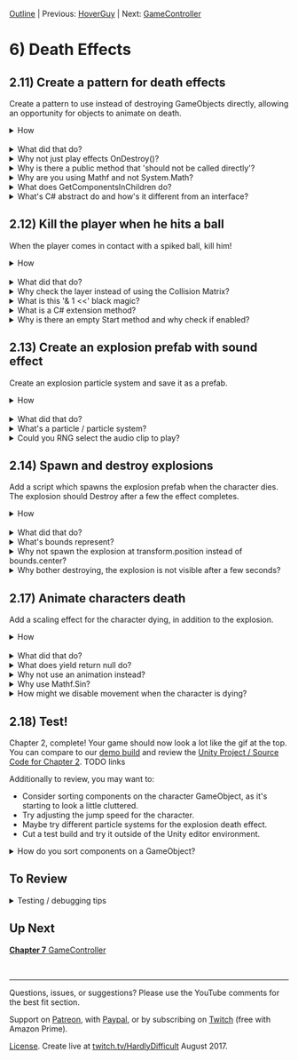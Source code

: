 [Outline](README.md) | Previous: [HoverGuy](C5.md) | Next: [GameController](C7.md)

# 6) Death Effects

## 2.11) Create a pattern for death effects

Create a pattern to use instead of destroying GameObjects directly, allowing an opportunity for objects to animate on death.

<details><summary>How</summary>

 - Create script Code/Components/Death/**DeathEffect**:

```csharp
using UnityEngine;

[RequireComponent(typeof(DeathEffectManager))]
public abstract class DeathEffect : MonoBehaviour
{
  public abstract float timeUntilObjectMayBeDestroyed
  { TODO change this to be the return param for play
    get;
  }

  public abstract void PlayDeathEffects();
}
```

 - Create script Code/Components/Death/**DeathEffectManager**:

```csharp
using UnityEngine;

public class DeathEffectManager : MonoBehaviour
{
  bool isInProcessOfDying;

  public static void PlayDeathEffectsThenDestroy(
    GameObject gameObject)
  {
    DeathEffectManager deathEffectManager
      = gameObject.GetComponent<DeathEffectManager>();

    if(deathEffectManager == null)
    {
      Destroy(gameObject);
      return;
    }

    deathEffectManager.PlayDeathEffectsThenDestroy();
  }

  void PlayDeathEffectsThenDestroy()
  {
    if(isInProcessOfDying)
    {
      return;
    }
    isInProcessOfDying = true;

    DeathEffect[] deathEffectList
      = gameObject.GetComponentsInChildren<DeathEffect>();

    float maxTimeUntilObjectMayBeDestroyed = 0;
    for(int i = 0; i < deathEffectList.Length; i++)
    {
      DeathEffect deathEffect = deathEffectList[i];
      maxTimeUntilObjectMayBeDestroyed = Mathf.Max(
        maxTimeUntilObjectMayBeDestroyed,
        deathEffect.timeUntilObjectMayBeDestroyed);

      deathEffect.PlayDeathEffects();
    }

    Destroy(gameObject, maxTimeUntilObjectMayBeDestroyed);
  }
}
```

<hr></details><br>
<details><summary>What did that do?</summary>

Nothing yet.

This is a pattern we will leverage a few times in this tutorial, starting with the next section.

When an entity dies in the game, we call DeathEffectManager.PlayDeathEffectsThenDestroy instead of the usual Unity Destroy method.

This allows us to defer the actual Destroy call, and to spawn an explosion or play an animation on the sprite as it dies.  Also it allows us to differentiate between a request to immediately destroy a GameObject (e.g. for a scene change) vs a death that should maybe animate and spawn an explosion.

<hr></details>
<details><summary>Why not just play effects OnDestroy()?</summary>

OnDestroy is called anytime the object is destroyed, but we only want the death effects to trigger in certain circumstances.  For example, when we quit back to the main menu, we do not want explosions spawning for character being destroyed while closing level 1.

This pattern was selected because:

 - It gives us easy control over when DeathEffects should be considered, vs promptly destroying the object.
 - It gracefully falls back to Destroy when there are no DeathEffects to play.
 - It allows for several separate DeathEffects to be combined, creating a new kind of effect.

As always, there are probably a thousand different ways you could achieve similar results.

<hr></details>
<details><summary>Why is there a public method that 'should not be called directly'?</summary>

PlayDeathEffects() in the DeathEffect class has a public method with a comment saying it 'should not be called directly'.  So why is it public?

In order to support multiple DeathEffects and to be able to fallback gracefully when an object does not have one, we always start effects by calling the public static method in DeathEffectManager, PlayDeathEffectsThenDestroy.

Since DeathEffectManager is a class of its own, we would not be able to call a private or protected method in DeathEffect.

'internal' could be an option to consider, but typically when working in Unity you are working in a single project - therefore internal is effectively the same as public.

You might also consider using nested classes.  For simplicity in the tutorial, we're not using nested classes as they can be a bit confusing.  If you are familiar with this topic, briefly you could make DeathEffectsManager a class nested inside DeathEffect and then make PlayDeathEffects() private, and the rest pretty much works the same.

<hr></details>
<details><summary>Why are you using Mathf and not System.Math?</summary>

Unity offers the UnityEngine.Mathf class to try and make some things a little easier.  Basically it's the same APIs which are offered from the standard System.Math class (which is also still available to use if you prefer).  The main difference is all of the APIs in Mathf are focused on the float data type, where the System.Math class often prefers double.  Most of the data you interact with in Unity is float.

<hr></details>

<details><summary>What does GetComponentsInChildren do?</summary>

GetComponent returns a reference to the component (or script) which is the type specified or inherits from the type specified.

GetComponents returns an array with every matching component.

GetComponentInChildren returns one match, from this GameObject or one of its child GameObjects.

GetComponentsInChildren returns an array with every matching component from this GameObject and all of its children (and their children).

<hr></details>

<details><summary>What's C# abstract do and how's it different from an interface?</summary>

In C#, abstract refers to a class which is incomplete and may not be instantiated directly.  In order to create an object, a sub class inherits from the abstract class and you can then instantiate the sub class.

The sub class has access to everything created in the parent class, similar to if you had copy pasted everything from the parent into the child.

```csharp
public abstract class MyParentClass
{
  public int points;
}

public class MySubClass : MyParentClass
{
  public void PrintPoints()
  {
    print(points);
  }
}
```

An abstract class may include an abstract method when the parent knows a method should exist, but not how it should be implemented.

```csharp
public abstract class MyParentClass
{
  public int points;

  public abstract void PrintPoints();
}

public class MySubClass : MyParentClass
{
  public override void PrintPoints()
  {
    print(points);
  }
}
```

This allows you to create an API that works with all sub classes of the parent.

```csharp
public void Print(MyParentClass a)
{
  a.PrintPoints();
}
```

Methods may also be virtual, meaning the parent has an implementation but the child my optionally extend or replace it.


```csharp
public abstract class MyParentClass
{
  public int points;

  public virtual void PrintPoints()
  {
    print(points);
  }
}

public class MySubClass : MyParentClass
{
  public override void PrintPoints()
  {
    print("You have... ");
    base.PrintPoints();
  }
}
```

In C#, an interface is similar to an abstract class that has no data or non-abstract methods (including virtual).  Interfaces are a way of defining a common API for classes to leverage.  The name of an interface always starts with "I", by convention.

```csharp
public interface IMyInterface
{
  void PrintPoints();
}

public class MyClass : IMyInterface
{
  public int points;

  public void PrintPoints()
  {
    print(points);
  }
}
```

Other methods can leverage an interface without knowing the class that implemented the method like we did with the abstract class.

```csharp
public void Print(IMyInterface a)
{
  a.PrintPoints();
}
```

<hr></details>


## 2.12) Kill the player when he hits a ball

When the player comes in contact with a spiked ball, kill him!

<details><summary>How</summary>

 - Create script Code/Utils/**LayerMaskExtensions**:

```csharp
using UnityEngine;

public static class LayerMaskExtensions
{
  public static bool Includes(
    this LayerMask mask,
    int layer)
  {
    return (mask.value & (1 << layer)) > 0;
  }
}
```

 - Create script Code/Components/Death/**KillOnContactWith**:

```csharp
using UnityEngine;

[RequireComponent(typeof(Collider2D))]
public class KillOnContactWith : MonoBehaviour
{
  [SerializeField]
  LayerMask layersToKill;

  protected void Start() {}

  protected void OnCollisionEnter2D(
    Collision2D collision)
  {
    ConsiderKilling(collision.gameObject);
  }

  protected void OnTriggerEnter2D(
    Collider2D collision)
  {
    ConsiderKilling(collision.gameObject);
  }

  void ConsiderKilling(
    GameObject gameObjectWeJustHit)
  {
    if(enabled == false)
    {
      return;
    }

    if(layersToKill.Includes(gameObjectWeJustHit.layer) == false)
    {
      return;
    }

    DeathEffectManager.PlayDeathEffectsThenDestroy(gameObjectWeJustHit);
  }
}
```

 - Under Project Settings -> Tags and Layers:
   - Add a layer for 'Player'.
 - Select the Character GameObject:
   - Change its Layer to Player.
     - When prompted, 'No, this object only'.
 - Select the SpikeBall prefab in Assets/Prefabs:
    - Add **KillOnContactWith**:
      - Update 'Layers To Kill' to Player.

<img src="https://i.imgur.com/wrkb3eJ.png" width=300px />

<hr></details><br>
<details><summary>What did that do?</summary>

We created a component to use on enemies which will initiate the death sequence for the Character anytime he touches one of the enemy colliders (both collisions and triggers).

Hit play to watch the player die:

<img src="https://i.imgur.com/gKEl8wE.gif" width=300px />

For now, to test again stop and hit play again.  We'll respawn the player later in the tutorial.

<hr></details>
<details><summary>Why check the layer instead of using the Collision Matrix?</summary>

Layers are defined per GameObject.  The GameObject we will be adding this script to, already have a layer defined to support other use cases.  This means that the KillOnContactWith component will get event calls for collisions with other objects such as the platforms.

In order to do this with a Collision Matrix, a child GameObject with its own Layer could be added to hold this component.

<hr></details>
<details><summary>What is this '& 1 <<' black magic?</summary>

Bitwise operations... which are beyond the scope of this tutorial.  More specifically, this is 'bitwise and' and 'bit shifting' if you would like to read more about this.  Here is a [Stackoverflow post on the topic](https://answers.unity3d.com/questions/8715/how-do-i-use-layermasks.html).

<hr></details>
<details><summary>What is a C# extension method?</summary>

Extension methods are a way of adding additional methods to a class or struct you don't own.  In this example, Unity has a struct 'LayerMask'.  That struct does not offer an easy way to determine if a layer is part of that LayerMask.  Using extensions, we are able to create an 'Includes' method that then can be used as if Unity had written it for us.

This allows us to focus on intent and forget the gory details.  For example this statement:

```csharp
if((layersToKill.value & 1 << gameObjectWeJustHit.layer) > 0)
...
```

Can now be written like so, which should be easier for people to follow.

```csharp
if(layersToKill.Includes(gameObjectWeJustHit.layer))
...
```

<hr></details>
<details><summary>Why is there an empty Start method and why check if enabled?</summary>

We will need the ability to disable this component later in the tutorial.

A disabled component will not get called for events such as Update.  However it does still receive some calls while disabled, including OnTriggerEnter. This is why we check if enabled vs depending on Unity to do that for us.

Unity only allows you to use the enable / disable feature if it detects that there is a method in the script which would be impacted.  We added an empty Start method to get the enable / disable feature since Unity does not enable enable by checking 'if(enabled)' in code.

<hr></details>

## 2.13) Create an explosion prefab with sound effect

Create an explosion particle system and save it as a prefab.

<details><summary>How</summary>

 - Create an empty GameObject:
   - Name it "Explosion".
   - Add a **ParticleSystem**:
     - Set 'Renderer' Material: Default-Particle
     - Set 'Renderer' Max Particle Size: 1000

<img src="https://i.imgur.com/xkv8CJd.png" width=300px />

 - Back at the top of the Particle System component, set:
   - Looping: Off
   - Start Lifetime: 0.5
   - Start Size: 30
   - Scaling Mode: Local

<img src="https://i.imgur.com/qlmzCMy.png" width=300px />

 - Update the Transform scale to about (.05, .05, .05)
 - Enable Color over Lifetime, and then:
   - Click the color to open the Gradient editor.
   - Click above the color bar, about 1/5th in from the left - creating a keyframe.
   - Click on the top left keyframe, change Alpha to 0.  Do the same for the top right.
   - Click on the bottom left keyframe, change the color to Hex 'FFF3DD'.

<img src="https://i.imgur.com/x7tYdUE.gif" width=300px />

 - Under 'Emission':
   - Rate over Time: 0
   - Click the '+' under 'Bursts' to create an entry, change
     - Min: 3
     - Max: 3

<img src="https://i.imgur.com/TPWUZjE.png" width=300px />


 - Add **AudioSource** to the GameObject:
   - Change the AudioClip.  We are using **Death**.

TODO change volume


 - Drag the Explosion GameObject into Assets/Prefabs.
 - Delete the Explosion GameObject.


 - Create script Components/Death/**SuicideIn**: 

```csharp
using UnityEngine;
using System.Collections;

public class SuicideIn : MonoBehaviour
{
  [SerializeField]
  float timeTillDeath = 5;

  protected void Start()
  {
    StartCoroutine(CountdownToDeath());
  }

  IEnumerator CountdownToDeath()
  {
    yield return new WaitForSeconds(timeTillDeath);
    DeathEffectManager.PlayDeathEffectsThenDestroy(gameObject);
  }
}
```

 - Add **SuicideIn** to the Explosion prefab.

<hr></details><br>
<details><summary>What did that do?</summary>

We created a particle system to represent a simple explosion and added a sound effect to match.  The 'system' is just 3 particles which look a bit like clouds.  They scale and color overtime to create the effect.

Briefly, the rational for each change recommended above:

 - Set the material: the default may be broken due to a Unity Bug, we are simply selecting what should have been the default.
 - Particle Size: this limits the size of the effect you may see on the screen.  We crank it up so that while previewing the in Scene window we can zoom in.
 - Looping: just one explosion.
 - Start Lifetime: Defines how long until each particle should be destroyed.
 - Start Size: How large each particle is.
 - Scaling Mode: Enables us to scale the size of the explosion using Transform scale.
 - Color over Lifetime: Changes the coloring to add to the effect.
 - Emission: Defines when and how many particles to create.  We are using exactly 3 particles for each explosion.



<hr></details>
<details><summary>What's a particle / particle system?</summary>

A particle is a small 2D image managed by a particle system.  It's optimized to display a large number of similar particles at the same time, possible with different colors, sizes, etc.

A Particle System component animates a number of particles to create effects such as fluid, smoke, and fire. Read more about [Particle Systems from Unity](https://docs.unity3d.com/Manual/class-ParticleSystem.html).

<hr></details>
<details><summary>Could you RNG select the audio clip to play?</summary>

Anything is possible.  Here's a little code sample that may help you get started.

On a related note, you could also randomize the pitch to get some variation between each clip played.  e.g. this could be a nice addition to a rapidly firing gun.

```csharp
[SerializeField]
AudioClip clip1;
[SerializeField]
AudioClip clip2;

protected void OnEnable()
{
  AudioSource audioSource = GetComponent<AudioSource>();
  switch(UnityEngine.Random.Range(0, 2))
  {
    case 0:
    audioSource.clip = clip1;
    break;
    case 1:
    audioSource.clip = clip2;
    break;
  }
  audioSource.Play();
}
```

<hr></details>

## 2.14) Spawn and destroy explosions

Add a script which spawns the explosion prefab when the character dies.  The explosion should Destroy after a few the effect completes.

<details><summary>How</summary>

 - Create script Components/Death/**DeathEffectSpawn**:

```csharp
using UnityEngine;

[RequireComponent(typeof(Collider2D))]
public class DeathEffectSpawn : DeathEffect
{
  [SerializeField]
  GameObject gameObjectToSpawnOnDeath;

  public override float timeUntilObjectMayBeDestroyed
  {
    get
    {
      return 0;
    }
  }

  public override void PlayDeathEffects()
  {
    Collider2D collider = GetComponent<Collider2D>();

    Instantiate(
      gameObjectToSpawnOnDeath,
      collider.bounds.center,
      Quaternion.identity);
  }
}
```

 - Add **DeathEffectSpawn** to the character (this will automatically add a **DeathEffectManager** as well).
   - Assign the Explosion prefab to 'Game Object To Spawn'.


<hr></details><br>
<details><summary>What did that do?</summary>

DeathEffectSpawn will spawn in another GameObject when the entity it's on dies.  In this case, we spawn the explosion when the character dies:

<img src="https://i.imgur.com/XhhkRpC.gif" width=150px />

This component starts DeathEffects for a GameObject, which in turn will destroy the GameObject, after a period of time.  We use it on the explosion to prevent a memory leak by deleting it's GameObject after the explosion itself is no longer visible.

<hr></details>
<details><summary>What's bounds represent?</summary>

The Unity Bounds struct represents the axis aligned bounding box for the collider.  This means if you were to contain the collider in a cube which cannot be rotated - what is the position and size of the smallest possible surrounding cube.

For 2D, the Bounds struct still has a z but it will be 0 and everything else will work as expected.

Unity has a number of APIs available for bounds.  Here we are using .center, which represents the center of the collider which may differ from the transform position - particularly for the character since the pivot point is Bottom.

<hr></details>
<details><summary>Why not spawn the explosion at transform.position instead of bounds.center?</summary>

The character sprite was configured with Pivot 'Bottom'.  The transform.position refers to the location of this pivot point.  If we were to target transform.position instead, the explosion would center around the character's feet.

This component could be reused on other GameObjects which may have a different pivot point. It will work correctly so long as the object has a collider.

We use the collider's bounds to determine where to spawn the explosion.  The [bounds struct](https://docs.unity3d.com/ScriptReference/Bounds.html) has a number of convenient methods for things like determining the center point of an object.

<hr></details>
<details><summary>Why bother destroying, the explosion is not visible after a few seconds?</summary>

Similar to how we destroyed balls which rolled off the bottom of the screen in chapter 1, we need to ensure the explosion GameObjects are destroyed at some point.

The explosion effect on screen only lasts for a few seconds, but Unity does not realize this on its own.  Destroying the GameObject prevents Unity from wasting resources on the old GameObjects which are never going to be visible again.

In other words, this script ensures that our explosions do not result in a memory leak.

<hr></details>


## 2.17) Animate characters death

Add a scaling effect for the character dying, in addition to the explosion.

<details><summary>How</summary>

 - Create script Components/Death/**DeathEffectThrob**:

```csharp
using UnityEngine;
using System.Collections;

public class DeathEffectThrob : DeathEffect
{
  [SerializeField]
  float lengthOfEffectInSeconds = 1;

  [SerializeField]
  int numberOfPulses = 5;

  public override float timeUntilObjectMayBeDestroyed
  {
    get
    {
      return lengthOfEffectInSeconds;
    }
  }

  public override void PlayDeathEffects()
  {
    StartCoroutine(ThrobToDeath());
  }

  IEnumerator ThrobToDeath()
  {
    float timePerPulse
      = lengthOfEffectInSeconds / numberOfPulses;
    float timeRun = 0;
    while(timeRun < lengthOfEffectInSeconds)
    {
      float percentComplete
        = timeRun / lengthOfEffectInSeconds;
      float sinValue
        = Mathf.Sin(Mathf.PI * timeRun / timePerPulse);
      float pulse = .5f + Mathf.Abs(sinValue);
      float scale = (1 - percentComplete) * pulse;
      gameObject.transform.localScale
        = Vector3.one * scale; TODO change to use original scale

      yield return null;
      timeRun += Time.deltaTime;
    }

    Destroy(gameObject);
  }
}
```

 - Add **DeathEffectThrob** to the Character.

<hr></details><br>
<details><summary>What did that do?</summary>

When the DeathEffects for an entity are initiated, this component will scale the sprite up and down while shrinking it overall until it's gone.

<img src="https://i.imgur.com/gSJtJRd.gif" width=300px />

<hr></details>

<details><summary>What does yield return null do?</summary>

Enumerators are methods which can 'yield return' and then later be resumed from where they left off.  Coroutines in Unity are enumerators.

With Coroutines, "yield return null" is shorthand for wait for one frame.

Each of these accomplishes the same, the coroutine resumes on the next Update:

```csharp
yield return null; // Preferred
yield return new WaitForSeconds(0); // Same, but longer
yield return 0; // Less efficient
```

<hr></details>
<details><summary>Why not use an animation instead?</summary>

You could.  There are numerous ways to create animations and effects - in this tutorial we cover a few different approaches just for the experience.

We will be introducing Unity 'animations' later in this tutorial.

<hr></details>
<details><summary>Why use Mathf.Sin?</summary>

Sin is used frequently in game dev because of the nice curve it creates:

<img src="https://upload.wikimedia.org/wikipedia/commons/d/d2/Sine_one_period.svg" width=300px />

We will be taking the absolute value, so the curve from 0 to Pi repeats over and over.  The result oscillates smoothly between 0 and 1.

We add .5 to the result, giving us .5 -> 1.5.  That's used as a multiple when scaling, creating the throb effect.

More about how you can use [Sin and Cos to create nice curves from OSU.edu](https://accad.osu.edu/~aprice/courses/694/Sin_fun.htm).

<hr></details>
<details><summary>How might we disable movement when the character is dying?</summary>

After the character dies and the throb animation begins, you can still walk around.  This could be addressed, but we are leaving it like this for the tutorial for simplicity and because it's kind of funny looking.

To stop movement, you could disable the PlayerController or the Rigidbody.  You might also want to stop the current animation as well.

<hr></details>






## 2.18) Test!

Chapter 2, complete!  Your game should now look a lot like the gif at the top.  You can compare to our  [demo build](https://hardlydifficult.com/PlatformerTutorialPart2/index.html) and review the [Unity Project / Source Code for Chapter 2](https://github.com/hardlydifficult/Unity2DPlatformerTutorial/tree/Part2). TODO links

Additionally to review, you may want to:
 - Consider sorting components on the character GameObject, as it's starting to look a little cluttered.
 - Try adjusting the jump speed for the character.
 - Maybe try different particle systems for the explosion death effect.
 - Cut a test build and try it outside of the Unity editor environment.

<details><summary>How do you sort components on a GameObject?</summary>

The order does not impact anything.  So why bother?  Just tidiness really.   As the number of components grows it may be nice to have them presented in an order you find more intuitive.

Start by collapsing everything.
To sort, select the GameObject and in the Inspector

Transform has to be first. Then Unity stuff.  Then scripts.

Unity grouping logically similar components, eg. Rigidbody near Collider

Scripts in order where possible, like DeathEffectManager before any DeathEffects.

<img src="https://i.imgur.com/ElAr8xt.gif" width=150px />

On a related note, order does matter when for some scripts in terms of which component executes before another.  To ma... Script execution order

TODO

<hr></details>












## To Review

<details><summary>Testing / debugging tips</summary>

 - TODO
TODO talk about disabling the spawner for debugging

</details>

## Up Next

[**Chapter 7** GameController](C7.md)

<br><hr>

Questions, issues, or suggestions?  Please use the YouTube comments for the best fit section.

Support on [Patreon](https://www.patreon.com/HardlyDifficult), with [Paypal](https://u.muxy.io/tip/HardlyDifficult), or by subscribing on [Twitch](https://www.twitch.tv/HardlyDifficult) (free with Amazon Prime).
 
[License](TODO). Create live at [twitch.tv/HardlyDifficult](https://www.twitch.tv/HardlyDifficult) August 2017.  